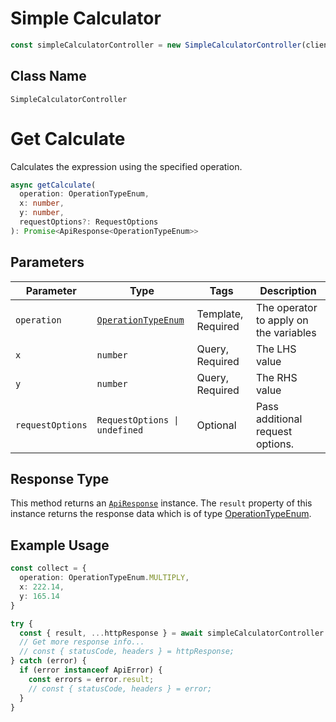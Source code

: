 # Simple Calculator

```ts
const simpleCalculatorController = new SimpleCalculatorController(client);
```

## Class Name

`SimpleCalculatorController`


# Get Calculate

Calculates the expression using the specified operation.

```ts
async getCalculate(
  operation: OperationTypeEnum,
  x: number,
  y: number,
  requestOptions?: RequestOptions
): Promise<ApiResponse<OperationTypeEnum>>
```

## Parameters

| Parameter | Type | Tags | Description |
|  --- | --- | --- | --- |
| `operation` | [`OperationTypeEnum`](../../doc/models/operation-type-enum.md) | Template, Required | The operator to apply on the variables |
| `x` | `number` | Query, Required | The LHS value |
| `y` | `number` | Query, Required | The RHS value |
| `requestOptions` | `RequestOptions \| undefined` | Optional | Pass additional request options. |

## Response Type

This method returns an [`ApiResponse`](../../doc/api-response.md) instance. The `result` property of this instance returns the response data which is of type [OperationTypeEnum](../../doc/models/operation-type-enum.md).

## Example Usage

```ts
const collect = {
  operation: OperationTypeEnum.MULTIPLY,
  x: 222.14,
  y: 165.14
}

try {
  const { result, ...httpResponse } = await simpleCalculatorController.getCalculate(collect);
  // Get more response info...
  // const { statusCode, headers } = httpResponse;
} catch (error) {
  if (error instanceof ApiError) {
    const errors = error.result;
    // const { statusCode, headers } = error;
  }
}
```

